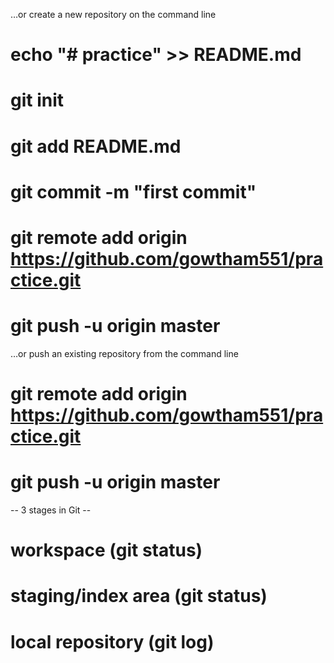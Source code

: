 …or create a new repository on the command line
# echo "# practice" >> README.md
# git init
# git add README.md
# git commit -m "first commit"
# git remote add origin https://github.com/gowtham551/practice.git
# git push -u origin master

…or push an existing repository from the command line
# git remote add origin https://github.com/gowtham551/practice.git
# git push -u origin master

-- 3 stages in Git --
# workspace          (git status)
# staging/index area (git status)
# local repository   (git log)


